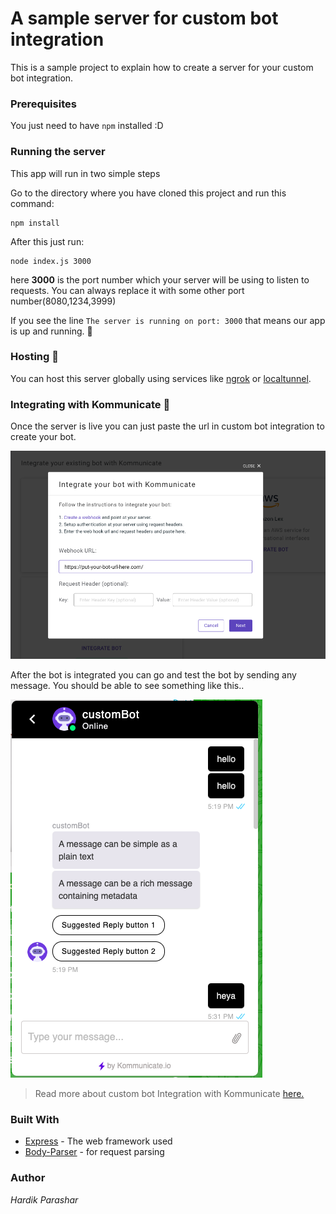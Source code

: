# A sample server for custom bot integration

This is a sample project to explain how to create a server for your custom bot integration.


### Prerequisites

You just need to have ```npm``` installed :D



### Running the server

This app will run in two simple steps

Go to the directory where you have cloned this project and run this command:

```
npm install
```

After this just run:

```
node index.js 3000
```
here **3000** is the port number which your server will be using to listen to requests. You can always replace it with some other port number(8080,1234,3999)

If you see the line ```The server is running on port: 3000``` that means our app is up and running. :raised_hands:


### Hosting :rocket:

You can host this server globally using services like [ngrok](https://www.npmjs.com/package/ngrok) or [localtunnel](https://www.npmjs.com/package/localtunnel).

### Integrating with Kommunicate :muscle:

Once the server is live you can just paste the url in custom bot integration to create your bot. 

![Bot Integration](./images/botinteg.png)

After the bot is integrated you can go and test the bot by sending any message. You should be able to see something like this..

![Bot test](./images/bottest.png)


> Read more about custom bot Integration with Kommunicate [here.](https://docs.kommunicate.io/docs/bot-custom-integration)

### Built With

* [Express](https://www.npmjs.com/package/express) - The web framework used
* [Body-Parser](https://www.npmjs.com/package/body-parser) - for request parsing



### Author

 *Hardik Parashar*



